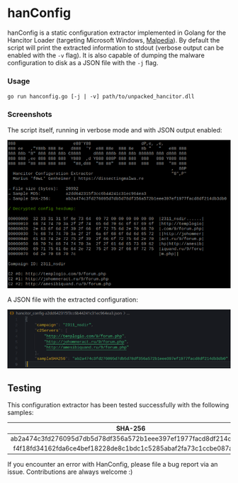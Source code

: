 # hanConfig

hanConfig is a static configuration extractor implemented in Golang for the Hancitor Loader (targeting Microsoft Windows, [Malpedia](https://malpedia.caad.fkie.fraunhofer.de/details/win.hancitor)). By default the script will print the extracted information to stdout (verbose output can be enabled with the ```-v``` flag). It is also capable of dumping the malware configuration to disk as a JSON file with the ```-j``` flag.

### Usage 

```shell
go run hanconfig.go [-j | -v] path/to/unpacked_hancitor.dll
```

### Screenshots

The script itself, running in verbose mode and with JSON output enabled:

<p align="center">
<img src="img/tool.png">
</p>

A JSON file with the extracted configuration:

<p align="center">
<img src="img/config-json.png">
</p>

## Testing

This configuration extractor has been tested successfully with the following samples:

|                             SHA-256                              |                     Sample                              |
| :--------------------------------------------------------------: | :-----------------------------------------------------: |
| ab2a474c3fd276095d7db5d78df356a572b1eee397ef1977facd8df214db3db0 | [Malshare](https://malshare.com/sample.php?action=detail&hash=ab2a474c3fd276095d7db5d78df356a572b1eee397ef1977facd8df214db3db0) |
| f4f18fd34162fda6ce4bef18228de8c1bdc1c5285abaf2fa73c1ccbe087a34dd | [Malshare](https://malshare.com/sample.php?action=detail&hash=f4f18fd34162fda6ce4bef18228de8c1bdc1c5285abaf2fa73c1ccbe087a34dd) |

If you encounter an error with HanConfig, please file a bug report via an issue. Contributions are always welcome :)